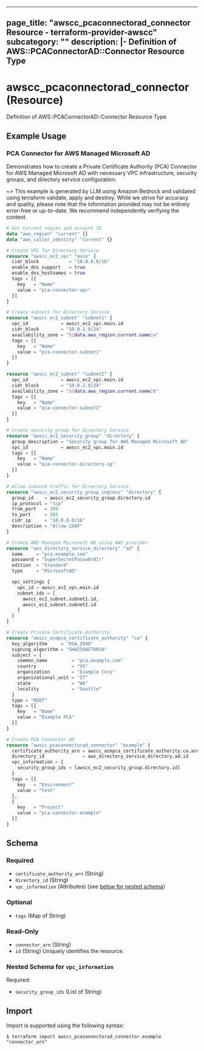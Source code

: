 
---
page_title: "awscc_pcaconnectorad_connector Resource - terraform-provider-awscc"
subcategory: ""
description: |-
  Definition of AWS::PCAConnectorAD::Connector Resource Type
---

# awscc_pcaconnectorad_connector (Resource)

Definition of AWS::PCAConnectorAD::Connector Resource Type

## Example Usage

### PCA Connector for AWS Managed Microsoft AD

Demonstrates how to create a Private Certificate Authority (PCA) Connector for AWS Managed Microsoft AD with necessary VPC infrastructure, security groups, and directory service configuration.

~> This example is generated by LLM using Amazon Bedrock and validated using terraform validate, apply and destroy. While we strive for accuracy and quality, please note that the information provided may not be entirely error-free or up-to-date. We recommend independently verifying the content.

```terraform
# Get current region and account ID
data "aws_region" "current" {}
data "aws_caller_identity" "current" {}

# Create VPC for Directory Service
resource "awscc_ec2_vpc" "main" {
  cidr_block           = "10.0.0.0/16"
  enable_dns_support   = true
  enable_dns_hostnames = true
  tags = [{
    key   = "Name"
    value = "pca-connector-vpc"
  }]
}

# Create subnets for Directory Service
resource "awscc_ec2_subnet" "subnet1" {
  vpc_id            = awscc_ec2_vpc.main.id
  cidr_block        = "10.0.1.0/24"
  availability_zone = "${data.aws_region.current.name}a"
  tags = [{
    key   = "Name"
    value = "pca-connector-subnet1"
  }]
}

resource "awscc_ec2_subnet" "subnet2" {
  vpc_id            = awscc_ec2_vpc.main.id
  cidr_block        = "10.0.2.0/24"
  availability_zone = "${data.aws_region.current.name}b"
  tags = [{
    key   = "Name"
    value = "pca-connector-subnet2"
  }]
}

# Create security group for Directory Service
resource "awscc_ec2_security_group" "directory" {
  group_description = "Security group for AWS Managed Microsoft AD"
  vpc_id            = awscc_ec2_vpc.main.id
  tags = [{
    key   = "Name"
    value = "pca-connector-directory-sg"
  }]
}

# Allow inbound traffic for Directory Service
resource "awscc_ec2_security_group_ingress" "directory" {
  group_id    = awscc_ec2_security_group.directory.id
  ip_protocol = "tcp"
  from_port   = 389
  to_port     = 389
  cidr_ip     = "10.0.0.0/16"
  description = "Allow LDAP"
}

# Create AWS Managed Microsoft AD using AWS provider
resource "aws_directory_service_directory" "ad" {
  name     = "pca.example.com"
  password = "SuperSecretPassw0rd1!"
  edition  = "Standard"
  type     = "MicrosoftAD"

  vpc_settings {
    vpc_id = awscc_ec2_vpc.main.id
    subnet_ids = [
      awscc_ec2_subnet.subnet1.id,
      awscc_ec2_subnet.subnet2.id
    ]
  }
}

# Create Private Certificate Authority
resource "awscc_acmpca_certificate_authority" "ca" {
  key_algorithm     = "RSA_2048"
  signing_algorithm = "SHA256WITHRSA"
  subject = {
    common_name         = "pca.example.com"
    country             = "US"
    organization        = "Example Corp"
    organizational_unit = "IT"
    state               = "WA"
    locality            = "Seattle"
  }
  type = "ROOT"
  tags = [{
    key   = "Name"
    value = "Example PCA"
  }]
}

# Create PCA Connector AD
resource "awscc_pcaconnectorad_connector" "example" {
  certificate_authority_arn = awscc_acmpca_certificate_authority.ca.arn
  directory_id              = aws_directory_service_directory.ad.id
  vpc_information = {
    security_group_ids = [awscc_ec2_security_group.directory.id]
  }
  tags = [{
    key   = "Environment"
    value = "test"
  },
  {
    key   = "Project"
    value = "pca-connector-example"
  }]
}
```

<!-- schema generated by tfplugindocs -->
## Schema

### Required

- `certificate_authority_arn` (String)
- `directory_id` (String)
- `vpc_information` (Attributes) (see [below for nested schema](#nestedatt--vpc_information))

### Optional

- `tags` (Map of String)

### Read-Only

- `connector_arn` (String)
- `id` (String) Uniquely identifies the resource.

<a id="nestedatt--vpc_information"></a>
### Nested Schema for `vpc_information`

Required:

- `security_group_ids` (List of String)

## Import

Import is supported using the following syntax:

```shell
$ terraform import awscc_pcaconnectorad_connector.example "connector_arn"
```
